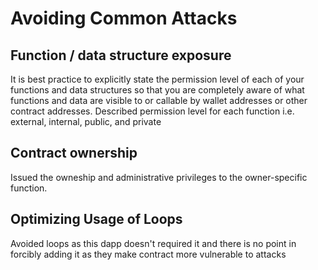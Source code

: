 # Avoiding Common Attacks
## Function / data structure exposure
It is best practice to explicitly state the permission level of each of your functions and data structures so that you are completely aware of what functions and data are visible to or callable by wallet addresses or other contract addresses.
Described permission level for each function i.e. external, internal, public, and private

## Contract ownership
Issued the owneship and administrative privileges to the owner-specific function.

## Optimizing Usage of Loops
Avoided loops as this dapp doesn't required it and there is no point in forcibly adding it as they make contract more vulnerable to attacks

##
